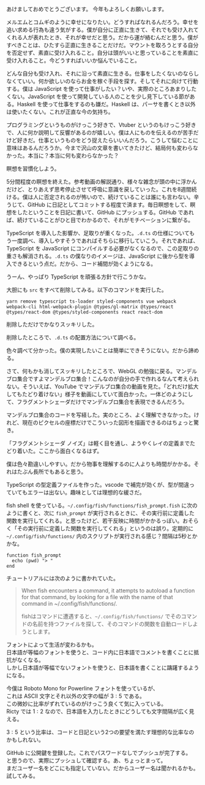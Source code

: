 あけましておめでとうございます。
今年もよろしくお願いします。

メルエムとコムギのように幸せになりたい。どうすればなれるんだろう。幸せを追い求める行為も違う気がする。僕が自分に正直に生きて、それでも受け入れてくれる人が表れたとき、それが幸せだと思う。だから運が絡むんだと思う。僕がすべきことは、ひたすら正直に生きることだけだ。マウントを取ろうとする自分を否定せず、素直に受け入れること。自分は頭がいいと思っていることを素直に受け入れること。今どうすればいいか悩んでいること。

どんな自分も受け入れ、それに沿って素直に生きる。仕事をしたくないのならしなくていい。何か欲しいのならお金を稼ぐ手段を探す。そしてそれに向けて行動する。僕は JavaScript を使って仕事がしたい？いや、実際のところあまりしたくない。JavaScript を使って開発している人のことを少し見下している節がある。Haskell を使って仕事をするのも嫌だ。Haskell は、パーサを書くとき以外は使いたくない。これが正直な今の気持ち。

プログラミングというものがけっこう好きで、Vtuber というのもけっこう好きで、人に何か説明して反響があるのが嬉しい。僕は人にものを伝えるのが苦手だけど好きだ。仕事というものをどう捉えたらいいんだろう。こうして悩むことに意味はあるんだろうか。今まで沢山の文章を書いてきたけど、結局何も変わらなかった。本当に？本当に何も変わらなかった？

瞑想を習慣化しよう。

5分間程度の瞑想を終えた。参考動画の解説通り、様々な雑念が頭の中に浮かんだけど、とりあえず思考停止させて呼吸に意識を戻していった。これを8週間続ける。僕は人に否定されるのが怖いので、続けていることは誰にも言わない。辛うじて、GitHub に日記としてコミットする程度で済ます。毎日瞑想をして、瞑想をしたということを日記に書いて、GitHub にプッシュする。GitHub であれば、続けていることがひと目でわかるので、それがモチベーションに繋がる。

TypeScript を導入した影響か、足取りが重くなった。`.d.ts` の仕様についてもう一度調べ、導入しやすそうであればそちらに移行していこう。それであれば、TypeScript を JavaScript にコンパイルする必要がなくなるので、この足取りの重さも解消される。`.d.ts` の僕なりのイメージは、JavaScript に後から型を導入できるという点だ。だから、コード補間が効くようになる。

うーん、やっぱり TypeScript を頑張る方針で行こうかな。

大胆にも `src` をすべて削除してみる。以下のコマンドを実行した。

```
yarn remove typescript ts-loader styled-components vue webpack webpack-cli html-webpack-plugin @types/gl-matrix @types/react @types/react-dom @types/styled-components react react-dom
```

削除しただけでかなりスッキリした。

削除したところで、`.d.ts` の配置方法について調べる。

色々調べて分かった。僕の実現したいことは簡単にできそうにない。だから諦める。

さて、何もかも消してスッキリしたところで、WebGL の勉強に戻る。マンデルブロ集合ですよマンデルブロ集合！こんなのが自分の手で作れるなんて考えられない。そういえば、YouTube でマンデルブロ集合の動画を見た。「どれだけ拡大してもたどり着けない」様子を動画にしていて面白かった。一体どのようにして、フラグメントシェーダだけでマンデルブロ集合を表現できるんだろう。

マンデルブロ集合のコードを写経した。実のところ、よく理解できなかった。けれど、現在のピクセルの座標だけでこういった図形を描画できるのはちょっと驚き。

「フラグメントシェーダ ノイズ」は軽く目を通し、ようやくレイの定義までたどり着いた。ここから面白くなるはず。

僕は色々勘違いしやすい。だから物事を理解するのに人よりも時間がかかる。それはたぶん長所でもあると思う。

TypeScript の型定義ファイルを作った。vscode で補完が効くが、型が間違っていてもエラーは出ない。趣味としては理想的な緩さだ。

fish shell を使っている。`~/.config/fish/functions/fish_prompt.fish` に次のように書くと、次に `fish_prompt` が実行されるときに、その実行前に定義した関数を実行してくれる。と思ったけど、若干反映に時間がかかるっぽい。おそらく「その実行前に定義した関数を実行してくれる」というのは誤り。定期的に `~/.config/fish/functions/` 内のスクリプトが実行される感じ？間隔は5秒とかかな。

```fish
function fish_prompt
  echo (pwd) "> "
end
```

チュートリアルには次のように書かれていた。

> When fish encounters a command, it attempts to autoload a function for that command, by looking for a file with the name of that command in ~/.config/fish/functions/.  
> 
> fishはコマンドに遭遇すると、`~/.config/fish/functions/` でそのコマンドの名前を持つファイルを探して、そのコマンドの関数を自動ロードしようとします。

フォントによって生活が変わるかも。  
日本語が等幅のフォントを使うと、コード内に日本語でコメントを書くことに抵抗がなくなる。  
しかし日本語が等幅でないフォントを使うと、日本語を書くことに躊躇するようになる。  

今僕は Roboto Mono for Powerline フォントを使っているが、  
これは ASCII 文字とそれ以外の文字の幅が $3:5$ である。  
この微妙に比率がずれているのがけっこう良くて気に入っている。  
Ricty では $1:2$ なので、日本語を入力したときにどうしても文字間隔が広く見える。  

$3:5$ という比率は、コードと日記という2つの要望を満たす理想的な比率なのかもしれない。

GitHub に公開鍵を登録した。これでパスワードなしでプッシュが完了する。  
と思うので、実際にプッシュして確認する。あ、ちょっとまって。  
まだユーザー名をどこにも指定していない。だからユーザー名は聞かれるかも。  
試してみる。  



